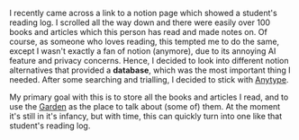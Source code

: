 I recently came across a link to a notion page which showed a student's reading log. I scrolled all the way down and there were easily over 100 books and articles which this person has read and made notes on. Of course, as someone who loves reading, this tempted me to do the same, except I wasn't exactly a fan of notion (anymore), due to its annoying AI feature and privacy concerns. Hence, I decided to look into different notion alternatives that provided a **database**, which was the most important thing I needed. After some searching and trialling, I decided to stick with [Anytype](https://anytype.io/).

My primary goal with this is to store all the books and articles I read, and to use the [Garden](https://garden.zainezq.com) as the place to talk about (some of) them. At the moment it's still in it's infancy, but with time, this can quickly turn into one like that student's reading log.
